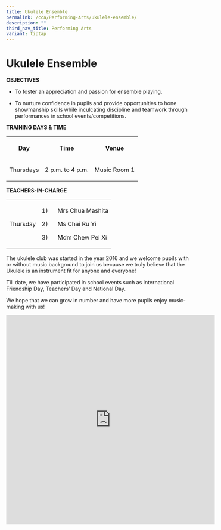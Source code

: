 ```yaml
---
title: Ukulele Ensemble
permalink: /cca/Performing-Arts/ukulele-ensemble/
description: ""
third_nav_title: Performing Arts
variant: tiptap
---
```

<h1>Ukulele Ensemble</h1>
<p><strong>OBJECTIVES</strong>
</p>
<ul data-tight="true" class="tight">
<li>
<p>To foster an appreciation and passion for ensemble playing.</p>
</li>
<li>
<p>To nurture confidence in pupils and provide opportunities to hone showmanship
skills while inculcating discipline and teamwork through performances in
school events/competitions.</p>
</li>
</ul>
<p><strong>TRAINING DAYS &amp; TIME</strong>
</p>
<table style="minWidth: 75px">
<colgroup>
<col>
<col>
<col>
</colgroup>
<tbody>
<tr>
<th rowspan="1" colspan="1">
<p>Day</p>
</th>
<th rowspan="1" colspan="1">
<p>Time</p>
</th>
<th rowspan="1" colspan="1">
<p>Venue</p>
</th>
</tr>
<tr>
<td rowspan="1" colspan="1">
<p>Thursdays</p>
</td>
<td rowspan="1" colspan="1">
<p>2 p.m. to 4 p.m.
<br>
</p>
</td>
<td rowspan="1" colspan="1">
<p>Music Room 1</p>
</td>
</tr>
</tbody>
</table>
<p><strong>TEACHERS-IN-CHARGE</strong>
</p>
<table style="minWidth: 50px">
<colgroup>
<col>
<col>
</colgroup>
<tbody>
<tr>
<td rowspan="1" colspan="1">
<p>Thursday</p>
</td>
<td rowspan="1" colspan="1">
<p>1)&nbsp;&nbsp;&nbsp;&nbsp;&nbsp; Mrs Chua Mashita</p>
<p>2)&nbsp;&nbsp;&nbsp;&nbsp;&nbsp; Ms Chai Ru Yi</p>
<p>3)&nbsp;&nbsp;&nbsp;&nbsp;&nbsp; Mdm Chew Pei Xi
<br>
</p>
</td>
</tr>
</tbody>
</table>
<p>The ukulele club was started in the year 2016 and we welcome pupils with
or without music background to join us because we truly believe that the
Ukulele is an instrument fit for anyone and everyone!</p>
<p>Till date, we have participated in school events such as International
Friendship Day, Teachers’ Day and National Day.</p>
<p>We hope that we can grow in number and have more pupils enjoy music-making
with us!</p>
<div class="iframe-wrapper">
<iframe height="560" width="560" allowfullscreen="true" frameborder="0" src="https://docs.google.com/presentation/d/e/2PACX-1vTQSf-Nej5zXKHopLoJwmy8OZphO2RFcIqzMxwFYAmA07XMBEF8XRqzd_V6kZnbCnmehz7NtukT1f22/embed?start=true&amp;loop=true&amp;delayms=3000"></iframe>
</div>
<p></p>